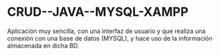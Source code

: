 # CRUD--JAVA--MYSQL-XAMPP
Aplicación muy sencilla, con una interfaz de usuario y que realiza una conexión con una base de datos (MYSQL), y hace uso de la información almacenada en dicha BD.
